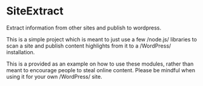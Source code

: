 # SiteExtract

Extract information from other sites and publish to wordpress.

This is a simple project which is meant to just use a few /node.js/ libraries to scan a site and publish content highlights from it to a /WordPress/ installation.

This is a provided as an example on how to use these modules, rather than meant to encourage people to steal online content. Please be mindful when using it for your own /WordPress/ site.

